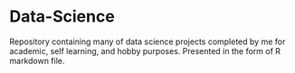 # Data-Science
Repository containing many of data science projects completed by me for academic, self learning, and hobby purposes. Presented in the form of R markdown file.
